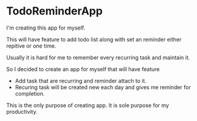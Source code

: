 # TodoReminderApp
I'm creating this app for myself. 

This will have feature to add todo list along with set an reminder either repitive or one time.

Usually it is hard for me to remember every recurring task and maintain it.

So I decided to create an app for myself that will have feature 
- Add task that are recurring and reminder attach to it.
- Recuring task will be created new each day and gives me reminder for completion.

This is the only purpose of creating app.
It is sole purpose for my productivity.

